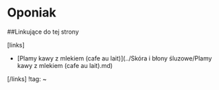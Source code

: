 # Oponiak





##Linkujące do tej strony

[links]

- [Plamy kawy z mlekiem (cafe au lait)](../Skóra i błony śluzowe/Plamy kawy z mlekiem (cafe au lait).md)


[/links]
!tag:
~

